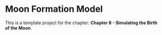 # Moon Formation Model

This is a template project for the chapter: **Chapter 8 - Simulating the Birth of the Moon**.
